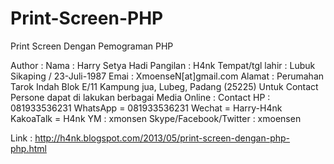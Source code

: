 Print-Screen-PHP
================

Print Screen Dengan Pemograman PHP

Author :
Nama : Harry Setya Hadi
Pangilan : H4nk
Tempat/tgl lahir : Lubuk Sikaping / 23-Juli-1987
Emai : XmoenseN[at]gmail.com
Alamat : Perumahan Tarok Indah Blok E/11 Kampung jua, Lubeg, Padang (25225)
Untuk Contact Persone dapat di lakukan berbagai Media Online :
Contact HP : 081933536231
WhatsApp = 081933536231
Wechat = Harry-H4nk
KakoaTalk = H4nk
YM : xmonsen
Skype/Facebook/Twitter : xmoensen

Link : http://h4nk.blogspot.com/2013/05/print-screen-dengan-php-php.html

